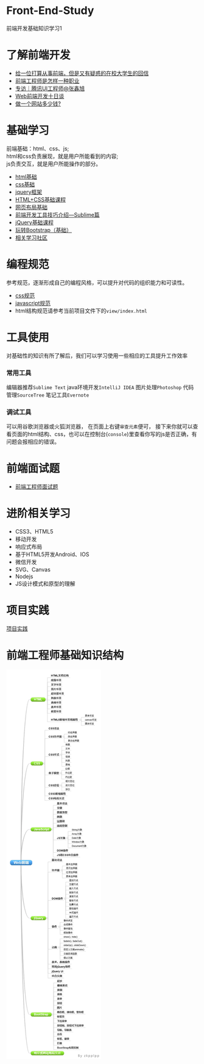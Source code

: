 # Front-End-Study
前端开发基础知识学习1

# 了解前端开发

- [给一位打算从事前端，但是又有疑惑的在校大学生的回信](https://github.com/xufei/blog/issues/4)
- [前端工程师是怎样一种职业](http://www.cnblogs.com/lvdabao/p/5229640.html)
- [专访｜腾讯UI工程师@张鑫旭](http://mp.weixin.qq.com/s?__biz=MjM5MTA1MjAxMQ==&mid=402128801&idx=1&sn=6187b917d7f7666f00fdfb5f9b67a026)
- [Web前端开发十日谈](http://kb.cnblogs.com/page/159704/)
- [做一个网站多少钱?](http://kb.cnblogs.com/page/503631/)

# 基础学习
前端基础：html、css、js;   
html和css负责展现，就是用户所能看到的内容;   
js负责交互，就是用户所能操作的部分。

- [html基础](http://www.w3school.com.cn/html/index.asp)
- [css基础](http://www.w3school.com.cn/css/index.asp)
- [jquery框架](http://www.w3school.com.cn/jquery/index.asp)
- [HTML+CSS基础课程](http://www.imooc.com/view/9)
- [网页布局基础](http://www.imooc.com/view/95)
- [前端开发工具技巧介绍—Sublime篇](http://www.imooc.com/view/40)
- [jQuery基础课程](http://www.imooc.com/view/11)
- [玩转Bootstrap（基础）](http://www.imooc.com/view/141)
- [相关学习社区](/STUDY.md)

# 编程规范
参考规范，逐渐形成自己的编程风格，可以提升对代码的组织能力和可读性。

- [css规范](/CSS-standard.md)
- [javascript规范](/JS-standard.md)
- html结构规范请参考当前项目文件下的``view/index.html``

# 工具使用
对基础性的知识有所了解后，我们可以学习使用一些相应的工具提升工作效率

### 常用工具
编辑器推荐``Sublime Text``
java环境开发``IntelliJ IDEA``
图片处理``Photoshop``
代码管理``SourceTree``
笔记工具``Evernote``

### 调试工具
可以用谷歌浏览器或火狐浏览器，
在页面上右键``审查元素``便可，
接下来你就可以查看页面的html结构、css，也可以在控制台(``console``)里查看你写的js是否正确，有问题会报相应的错误。

# 前端面试题
- [前端工程师面试题](https://github.com/h5bp/Front-end-Developer-Interview-Questions/tree/master/Translations/Chinese-Traditional)

# 进阶相关学习
  - CSS3、HTML5
  - 移动开发
  - 响应式布局
  - 基于HTML5开发Android、IOS
  - 微信开发
  - SVG、Canvas
  - Nodejs
  - JS设计模式和原型的理解

# 项目实践
[项目实践](/project-test.md)

# 前端工程师基础知识结构
![](/fed-list.jpg)
